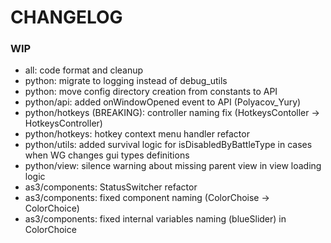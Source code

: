 # CHANGELOG

### WIP

- all: code format and cleanup
- python: migrate to logging instead of debug_utils
- python: move config directory creation from constants to API
- python/api: added onWindowOpened event to API (Polyacov_Yury)
- python/hotkeys (BREAKING): controller naming fix (HotkeysContoller -> HotkeysController)
- python/hotkeys: hotkey context menu handler refactor
- python/utils: added survival logic for isDisabledByBattleType in cases when WG changes gui types definitions
- python/view: silence warning about missing parent view in view loading logic
- as3/components: StatusSwitcher refactor
- as3/components: fixed component naming (ColorChoise -> ColorChoice)
- as3/components: fixed internal variables naming (blueSlider) in ColorChoice
